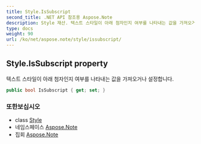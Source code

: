 ```yaml
---
title: Style.IsSubscript
second_title: .NET API 참조용 Aspose.Note
description: Style 재산. 텍스트 스타일이 아래 첨자인지 여부를 나타내는 값을 가져오거나 설정합니다.
type: docs
weight: 90
url: /ko/net/aspose.note/style/issubscript/
---
```

## Style.IsSubscript property

텍스트 스타일이 아래 첨자인지 여부를 나타내는 값을 가져오거나 설정합니다.

```csharp
public bool IsSubscript { get; set; }
```

### 또한보십시오

* class [Style](../)
* 네임스페이스 [Aspose.Note](../../style/)
* 집회 [Aspose.Note](../../../)


